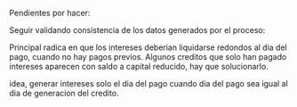 Pendientes por hacer:

Seguir validando consistencia de los datos generados por el proceso:

Principal radica en que los intereses deberian liquidarse redondos al dia del pago, cuando no hay pagos previos. Algunos creditos que solo han pagado intereses aparecen con saldo a capital reducido, hay que solucionarlo.

idea, generar intereses solo el dia del pago cuando dia del pago sea igual al dia de generacion del credito.
